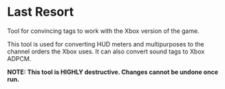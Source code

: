 # Last Resort
Tool for convincing tags to work with the Xbox version of the game.

This tool is used for converting HUD meters and multipurposes to the channel orders the Xbox uses. It can also convert sound tags to Xbox ADPCM.

**NOTE: This tool is HIGHLY destructive. Changes cannot be undone once run.**
